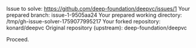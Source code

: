 Issue to solve: https://github.com/deep-foundation/deepvc/issues/1
Your prepared branch: issue-1-9505aa24
Your prepared working directory: /tmp/gh-issue-solver-1759077995217
Your forked repository: konard/deepvc
Original repository (upstream): deep-foundation/deepvc

Proceed.